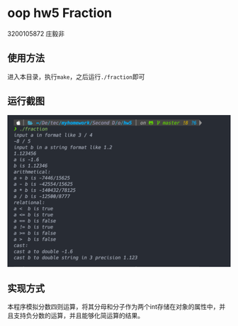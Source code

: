 # oop hw5 Fraction

3200105872 庄毅非

## 使用方法

​	进入本目录，执行`make`，之后运行`./fraction`即可

## 运行截图
<img src= "./1.png"/>

## 实现方式
本程序模拟分数四则运算，将其分母和分子作为两个int存储在对象的属性中，并且支持负分数的运算，并且能够化简运算的结果。